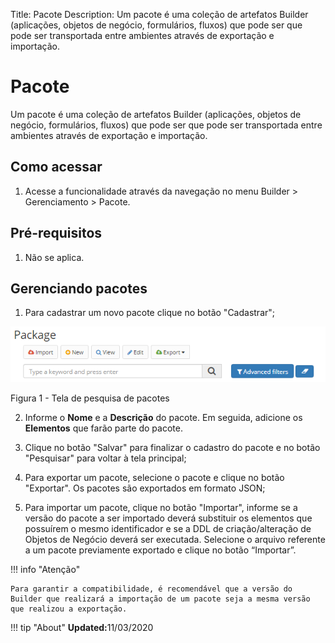 Title: Pacote
Description: Um pacote é uma coleção de artefatos Builder (aplicações, objetos de negócio, formulários, fluxos) que pode ser que pode ser transportada entre ambientes através de exportação e importação.


# Pacote  

Um pacote é uma coleção de artefatos Builder (aplicações, objetos de negócio, formulários, fluxos) que pode ser que pode ser transportada entre ambientes através de exportação e importação.

## Como acessar 

1.	Acesse a funcionalidade através da navegação no menu Builder > Gerenciamento > Pacote.   

## Pré-requisitos 

1. Não se aplica.    

## Gerenciando pacotes

1.	Para cadastrar um novo pacote clique no botão "Cadastrar";

![Screenshot](images/Package-Search.png)

Figura 1 - Tela de pesquisa de pacotes    

2.	Informe o **Nome** e a **Descrição** do pacote. Em seguida, adicione os **Elementos** que farão parte do pacote.

3.	Clique no botão "Salvar" para finalizar o cadastro do pacote e no botão "Pesquisar" para voltar à tela principal;

4.	Para exportar um pacote, selecione o pacote e clique no botão "Exportar". Os pacotes são exportados em formato JSON;

5.	Para importar um pacote, clique no botão "Importar", informe se a versão do pacote a ser importado deverá substituir os elementos que possuírem o mesmo identificador e se a DDL de criação/alteração de Objetos de Negócio deverá ser executada.  Selecione o arquivo referente a um pacote previamente exportado e clique no botão “Importar”.

!!! info "Atenção"
    
    Para garantir a compatibilidade, é recomendável que a versão do Builder que realizará a importação de um pacote seja a mesma versão que realizou a exportação.

!!! tip "About"
    <b>Updated:</b>11/03/2020
